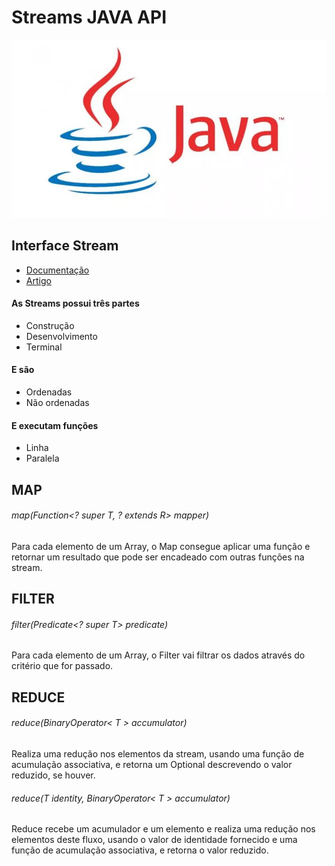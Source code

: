 # Streams JAVA API

![Java](https://github.com/JaimeMS/JaimeMS/blob/main/img/java.JPG)

## Interface Stream

- [Documentação](https://docs.oracle.com/javase/8/docs/api/java/util/stream/Stream.html)
- [Artigo](https://www.oracle.com/br/technical-resources/articles/java-stream-api.html)

#### As Streams possui três partes 
- Construção 
- Desenvolvimento 
- Terminal

#### E são
- Ordenadas
- Não ordenadas

#### E executam funções 
- Linha
- Paralela 

## MAP
###### map(Function<? super T, ? extends R> mapper) 
Para cada elemento de um Array, o Map consegue aplicar uma função e retornar um resultado que pode ser encadeado com outras
funções na stream.

## FILTER
###### filter(Predicate<? super T> predicate)
Para cada elemento de um Array, o Filter vai filtrar os dados através do critério que for passado.

## REDUCE
###### reduce(BinaryOperator< T > accumulator)
Realiza uma redução nos elementos da stream, usando uma função de acumulação associativa, 
e retorna um Optional descrevendo o valor reduzido, se houver.

###### reduce(T identity, BinaryOperator< T > accumulator)
Reduce recebe um acumulador e um elemento e realiza uma redução nos elementos deste fluxo, usando o valor de identidade fornecido 
e uma função de acumulação associativa, e retorna o valor reduzido.

